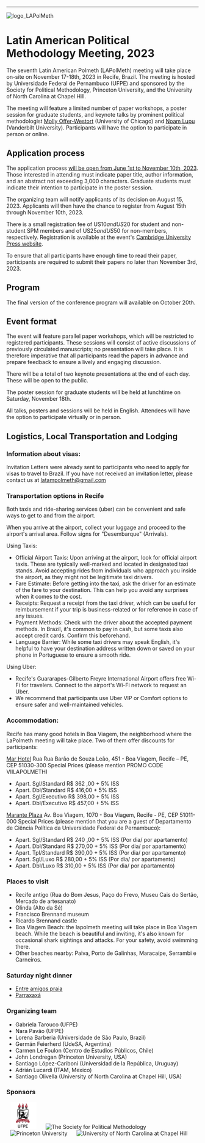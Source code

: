 <!---
<a href="#register">Register</a> | <a href="#program">Program</a> | <a href="#logistics">Logistics</a>
-->
---
<img src="logo_LAPolMeth.png" alt="logo_LAPolMeth"> 

# Latin American Political Methodology Meeting, 2023

The seventh Latin American Polmeth (LAPolMeth) meeting will take place on-site on November 17-18th, 2023 in Recife, Brazil. The meeting is hosted by Universidade Federal de Pernambuco (UFPE) and sponsored by the Society for Political Methodology, Princeton University, and the University of North Carolina at Chapel Hill. 

The meeting will feature a limited number of paper workshops, a poster session for graduate students, and keynote talks by prominent political methodologist [‪Molly Offer-Westort](https://mollyow.github.io/) (University of Chicago) and [Noam Lupu](https://www.noamlupu.com/) (Vanderbilt University). Participants will have the option to participate in person or online. 

## Application process
The application process [will be open from June 1st to November 10th, 2023](https://www.cambridge.org/core/membership/spm/conferences). Those interested in attending must indicate paper title, author information, and an abstract not exceeding 3,000 characters. Graduate students must indicate their intention to participate in the poster session.

The organizing team will notify applicants of its decision on August 15, 2023. Applicants will then have the chance to register from August 15th through November 10th, 2023. 

There is a small registration fee of US$10 and US$20 for student and non-student SPM members and of US$25 and US$50 for non-members, respectively. Registration is available at the event's [Cambridge University Press website](https://www.cambridge.org/core/membership/spm/conferences).

To ensure that all participants have enough time to read their paper, participants are required to submit their papers no later than November 3rd, 2023. 

<!---
Authors will be provided with information on where to upload their manuscripts upon confirmation of acceptance.

## Registrarion
Registration for this event is now closed.
-->

## Program
The final version of the conference program will available on October 20th. 


## Event format
The event will feature parallel paper workshops, which will be restricted to registered participants. These sessions will consist of active discussions of previously circulated manuscripts; no presentation will take place. It is therefore imperative that all participants read the papers in advance and prepare feedback to ensure a lively and engaging discussion. 

<!---
To enable all participants to engage in productive conversation, authors are expected to submit complete drafts of their manuscripts no later than November 3rd, 2023. 
-->

There will be a total of two keynote presentations at the end of each day. These will be open to the public.

The poster session for graduate students will be held at lunchtime on Saturday, November 18th.

All talks, posters and sessions will be held in English. Attendees will have the option to participate virtually or in person. 

## Logistics, Local Transportation and Lodging 

### Information about visas: 

Invitation Letters were already sent to participants who need to apply for visas to travel to Brazil.  If you have not received an invitation letter, please contact us at latampolmeth@gmail.com

### Transportation options in Recife 

Both taxis and ride-sharing services (uber) can be convenient and safe ways to get to and from the airport.

When you arrive at the airport, collect your luggage and proceed to the airport's arrival area. Follow signs for "Desembarque" (Arrivals).

Using Taxis:
- Official Airport Taxis: Upon arriving at the airport, look for official airport taxis. These are typically well-marked and located in designated taxi stands. Avoid accepting rides from individuals who approach you inside the airport, as they might not be legitimate taxi drivers.
- Fare Estimate: Before getting into the taxi, ask the driver for an estimate of the fare to your destination. This can help you avoid any surprises when it comes to the cost.
- Receipts: Request a receipt from the taxi driver, which can be useful for reimbursement if your trip is business-related or for reference in case of any issues.
- Payment Methods: Check with the driver about the accepted payment methods. In Brazil, it's common to pay in cash, but some taxis also accept credit cards. Confirm this beforehand.
- Language Barrier: While some taxi drivers may speak English, it's helpful to have your destination address written down or saved on your phone in Portuguese to ensure a smooth ride.

Using Uber:
- Recife's Guararapes-Gilberto Freyre International Airport offers free Wi-Fi for travelers. Connect to the airport's Wi-Fi network to request an Uber. 
- We recommend that participants use Uber VIP or Comfort options to ensure safer and well-maintained vehicles.

### Accommodation: 
Recife has many good hotels in Boa Viagem, the neighborhood where the LaPolmeth meeting will take place. Two of them offer discounts for participants: 

[Mar Hotel](https://www.marhotel.com.br/)
Rua Rua Barão de Souza Leão, 451 - Boa Viagem, Recife – PE, CEP 51030-300
Special Prices (please mention PROMO CODE VIILAPOLMETH) 
- Apart. Sgl/Standard   R$ 362 ,00 + 5% ISS 
- Apart. Dbl/Standard  R$ 416,00 + 5% ISS 
- Apart. Sgl/Executivo   R$ 398,00 + 5% ISS 
- Apart. Dbl/Executivo  R$ 457,00 + 5% ISS 


[Marante Plaza](https://marante.com.br/)
Av. Boa Viagem, 1070 - Boa Viagem, Recife - PE, CEP 51011-000
Special Prices (please mention that you are a guest of Departamento de Ciência Política da Universidade Federal de Pernambuco):
- Apart. Sgl/Standard   R$ 240 ,00 + 5% ISS (Por dia/ por apartamento)
- Apart. Dbl/Standard  R$ 270,00 + 5% ISS (Por dia/ por apartamento)
- Apart. Tpl/Standard  R$ 390,00 + 5% ISS (Por dia/ por apartamento)
- Apart. Sgl/Luxo   R$ 280,00 + 5% ISS (Por dia/ por apartamento)
- Apart. Dbl/Luxo  R$ 310,00 + 5% ISS (Por dia/ por apartamento)

### Places to visit
- Recife antigo (Rua do Bom Jesus, Paço do Frevo, Museu Cais do Sertão, Mercado de artesanato)
- Olinda (Alto da Sé)
- Francisco Brennand museum 
- Ricardo Brennand castle  
- Boa Viagem Beach: the lapolmeth meeting will take place in Boa Viagem beach. While the beach is beautiful and inviting, it's also known for occasional shark sightings and attacks. For your safety, avoid swimming there.
- Other beaches nearby: Paiva, Porto de Galinhas, Maracaípe, Serrambi e Carneiros. 

### Saturday night dinner 
- [Entre amigos praia](https://www.instagram.com/praiaentreamigos/)
- [Parraxaxá](https://www.instagram.com/parraxaxa/)

### Organizing team
- Gabriela Tarouco (UFPE)
- Nara Pavão (UFPE)
- Lorena Barberia (Universidade de São Paulo, Brazil)
- Germán Feierherd (UdeSA, Argentina)
- Carmen Le Foulon (Centro de Estudios Públicos, Chile)
- John Londregan (Princeton University, USA)
- Santiago López-Cariboni (Universidad de la República, Uruguay)
- Adrián Lucardi (ITAM, Mexico)
- Santiago Olivella (University of North Carolina at Chapel Hill, USA)


### Sponsors
<img src="logo_ufpe.png" alt="UFPE" height="70" hspace="10"> <img src="logo_PolMeth.png" alt="The Society for Political Methodology" height="50" hspace="10"> <img src="logo_Princeton.jpg" alt="Princeton University" height="50" hspace="10"> <img src="logo_UNC.jpg" alt="University of North Carolina at Chapel Hill" height="50" hspace="10">
